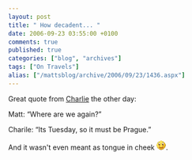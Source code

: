 ```yaml
---
layout: post
title: " How decadent... "
date: 2006-09-23 03:55:00 +0100
comments: true
published: true
categories: ["blog", "archives"]
tags: ["On Travels"]
alias: ["/mattsblog/archive/2006/09/23/1436.aspx"]
---
```

<!-- more -->

<P>Great quote from <A href="http://www.charlottestrantzen.com/home.cfm">Charlie</A> the other day:</P>
 <P>Matt: &#8220;Where are we again?&#8221;</P>
 <P>Charile: &#8220;Its Tuesday, so it must be Prague.&#8221;</P>
 <P>And it wasn't even meant as tongue in cheek <IMG alt=":)" class="emoticon" src="/images/emotions/emotion-1.gif" border=0>.</P>
